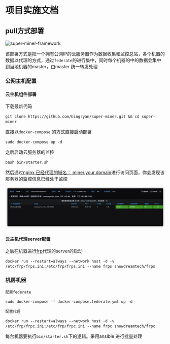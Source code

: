 # 项目实施文档

## pull方式部署

![super-miner-framework](media/16315888535300/16316741237066.png)

该部署方式是把一个拥有公网IP的云服务器作为数据收集和监控总站，各个机器的数据以代理的方式，通过`federate`的进行集中，同时每个机器的中的数据会集中到当地机器的master，由master 统一转发处理


### 公网主机配置

#### 云主机组件部署

下载最新代码
```
git clone https://github.com/bingryan/super-miner.git && cd super-miner
```

直接以`docker-compose` 的方式直接启动部署

```
sudo docker-compose up -d
```

之后启动云服务器的监控


```
bash bin/starter.sh
```

然后通过[nginx 已经代理的域名： miner.your.domain](./nginx.md)进行访问页面，你会发现该服务器的监控信息已经处于监控

![](assets/16315888535300/16316757663182.jpg)

#### 云主机代理server配置

之后在机器进行[frp](./frp)代理的server的启动

```
docker run --restart=always --network host -d -v /etc/frp/frps.ini:/etc/frp/frps.ini --name frps snowdreamtech/frps
```





### 机房机器

`配置federate`


```
sudo docker-compose -f docker-compose.federate.yml up -d
```


`配置代理`

```
docker run --restart=always --network host -d -v /etc/frp/frpc.ini:/etc/frp/frpc.ini --name frpc snowdreamtech/frpc
```


每台机器要执行`bin/starter.sh`下的逻辑。采用ansible 进行批量处理


